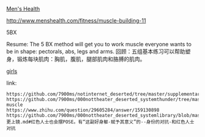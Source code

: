 
[Men's Health](http://www.menshealth.com/)

http://www.menshealth.com/fitness/muscle-building-11

5BX

Resume: The 5 BX method will get you to work muscle everyone wants to be in shape: pectorals, abs, legs and arms.
回顾：五组基本练习可以帮助塑身，锻炼每块肌肉：胸肌，腹肌，腿部肌肉和胳膊的肌肉。

[girls](http://www.ihowandwhy.com/z/女生如何健身，才能做到穿衣显瘦，形体优美？)


link:
```
https://github.com/7900ms/notinternet_deserted/tree/master/supplementary
https://github.com/7900ms/000nottheater_deserted_systemthunder/tree/master/slow/on-muscle
https://www.zhihu.com/question/29605284/answer/159130898
https://github.com/7900ms/000nottheater_deserted_systemlibrary/blob/master/supplementary/week-更上镜.md#红色人士也会摆POSE。有“这副好身躯-赋予其意义”的--身份的对抗-和红色人士对抗
```
